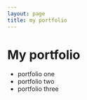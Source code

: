 ```yaml
---
layout: page
title: my portfolio
---
```


# My portfolio

* portfolio one
* portfolio two
* portfolio three